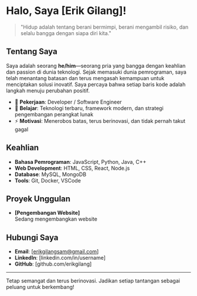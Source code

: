 # Halo, Saya [Erik Gilang]!

> "Hidup adalah tentang berani bermimpi, berani mengambil risiko, dan selalu bangga dengan siapa diri kita."

## Tentang Saya

Saya adalah seorang **he/him**—seorang pria yang bangga dengan keahlian dan passion di dunia teknologi. Sejak memasuki dunia pemrograman, saya telah menantang batasan dan terus mengasah kemampuan untuk menciptakan solusi inovatif. Saya percaya bahwa setiap baris kode adalah langkah menuju perubahan positif.

- 🔭 **Pekerjaan**: Developer / Software Engineer
- 🌱 **Belajar**: Teknologi terbaru, framework modern, dan strategi pengembangan perangkat lunak
- ⚡ **Motivasi**: Menerobos batas, terus berinovasi, dan tidak pernah takut gagal

## Keahlian

- **Bahasa Pemrograman**: JavaScript, Python, Java, C++
- **Web Development**: HTML, CSS, React, Node.js
- **Database**: MySQL, MongoDB
- **Tools**: Git, Docker, VSCode

## Proyek Unggulan

- **[Pengembangan Website]**  
  Sedang mengembangkan website

## Hubungi Saya

- **Email**: [erikgilangsam@gmail.com]
- **LinkedIn**: [linkedin.com/in/username]
- **GitHub**: [github.com/erikgilang]

---

Tetap semangat dan terus berinovasi. Jadikan setiap tantangan sebagai peluang untuk berkembang!
